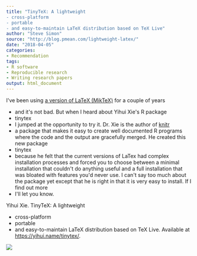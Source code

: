 ```yaml
---
title: "TinyTeX: A lightweight
- cross-platform
- portable
- and easy-to-maintain LaTeX distribution based on TeX Live"
author: "Steve Simon"
source: "http://blog.pmean.com/lightweight-latex/"
date: "2018-04-05"
categories:
- Recommendation
tags:
- R software
- Reproducible research
- Writing research papers
output: html_document
---
```


I've been using [a version of LaTeX (MikTeX)](https://miktex.org/) for a
couple of years
- and it's not bad. But when I heard about Yihui Xie's R
package
- tinytex
- I jumped at the opportunity to try it. Dr. Xie is the
author of [knitr](https://yihui.name/knitr/)
- a package that makes it
easy to create well documented R programs where the code and the output
are gracefully merged. He created this new package
- tinytex
- because he
felt that the current versions of LaTex had complex installation
processes and forced you to choose between a minimal installation that
couldn't do anything useful and a full installation that was bloated
with features you'd never use. I can't say too much about the package
yet except that he is right in that it is very easy to install. If I
find out more
- I'll let you know.

<!---More--->

Yihui Xie. TinyTeX: A lightweight
- cross-platform
- portable
- and
easy-to-maintain LaTeX distribution based on TeX Live. Available at
<https://yihui.name/tinytex/>.

![](http://www.pmean.com/new-images/18/lightweight-latex01.png)




